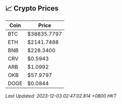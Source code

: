 ## 📈 Crypto Prices

| Coin | Price |
| ---- | ----- |
| BTC | $38835.7797 |
| ETH | $2141.7488 |
| BNB | $228.3400 |
| CRV | $0.5943 |
| ARB | $1.0992 |
| OKB | $57.9797 |
| DOGE | $0.0844 |

_Last Updated: 2023-12-03 02:47:02.814 +0800 HKT_